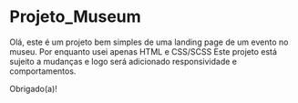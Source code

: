 # Projeto_Museum
Olá, este é um projeto bem simples de uma landing page de um evento no museu.
Por enquanto usei apenas HTML e CSS/SCSS
Este projeto está sujeito a mudanças e logo será adicionado responsividade e comportamentos. 

Obrigado(a)!
